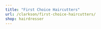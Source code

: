 ```yaml
---
title: "First Choice Haircutters"
url: /clarkson/first-choice-haircutters/
shop: hairdresser
---
```

